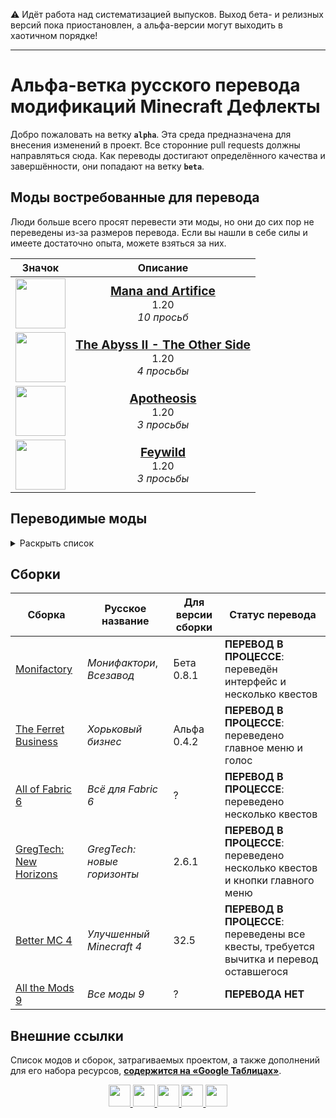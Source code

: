 ⚠️ Идёт работа над систематизацией выпусков. Выход бета- и релизных версий пока приостановлен, а альфа-версии могут выходить в хаотичном порядке!

---

# Альфа-ветка русского перевода модификаций Minecraft Дефлекты

Добро пожаловать на ветку **`alpha`**. Эта среда предназначена для внесения изменений в проект. Все сторонние pull requests должны направляться сюда. Как переводы достигают определённого качества и завершённости, они попадают на ветку **`beta`**.

## Моды востребованные для перевода

Люди больше всего просят перевести эти моды, но они до сих пор не переведены из-за размеров перевода. Если вы нашли в себе силы и имеете достаточно опыта, можете взяться за них.

<div align=center>

| Значок | Описание |
| :-: | :-: |
| <img width=80 height=80 src="https://cdn.modrinth.com/data/zaRGNexp/035ba5c471850838ead4165e608eaa3c8cc23cbf_96.webp"> | <big>**[Mana and Artifice](https://modrinth.com/mod/zaRGNexp)**</big><br>1.20<br>*10 просьб* |
| <img width=80 height=80 src="/Ассеты/curseforge_mod_vector.svg"> | <big>**[The Abyss II - The Other Side](https://www.curseforge.com/minecraft/mc-mods/the-abyss-chapter-ii)**</big><br>1.20<br>*4 просьбы* |
| <img width=80 height=80 src="/Ассеты/curseforge_mod_vector.svg"> | <big>**[Apotheosis](https://www.curseforge.com/minecraft/mc-mods/apotheosis)**</big><br>1.20<br>*3 просьбы* |
| <img width=80 height=80 src="/Ассеты/curseforge_mod_vector.svg"> | <big>**[Feywild](https://www.curseforge.com/minecraft/mc-mods/feywild)**</big><br>1.20<br>*3 просьбы* |

</div>

## Переводимые моды

<details>
<summary>Раскрыть список</summary>
<br>

| Версия игры | Идентификатор | Мод | Версия мода |
| --- | --- | --- | --- |
| 1.12 | aiotbotania | AIOT Botania | 0.7.1 |
| 1.12 | aqua_creepers | Aqua Creepers! | 1.2.3 |
| 1.12 | aroma1997core | Aroma1997Core | 2.0.0.2 b167 |
| 1.12 | scple | SCP Lockdown Extras | 1.0 |
| 1.12 | … | … | … | …
| 1.16 | actuallyusefulsmithingtable | Actually Useful Smithing Table | 1.1 |
| 1.16 | advancementframes | Advancement Frames | 1.0.5 |
| 1.16 | alexsdelight | Alex's Delights | 1.0 |
| 1.16 | amfd | Alex's Delight | 1.1.3 |
| 1.16 | ancient_war | Ancient Warfare Legacy | 1.1 |
| 1.16 | sereneseasonsfix | Serene Seasons Fix | 1.0.5 |
| 1.16 | tradingpost | Trading Post | 1.0.2 |
| 1.16 | … | … | … | … |
| 1.17 | actuallyusefulsmithingtable | Actually Useful Smithing Table | 2.1 |
| 1.17 | alexsdelight | Alex's Delights | 1.1 |
| 1.17 | sereneseasonsfix | Serene Seasons Fix | 1.0.5 |
| 1.17 | tradingpost | Trading Post | 2.0 |
| 1.17 | … | … | … | … |
| 1.18 | actuallyusefulsmithingtable | Actually Useful Smithing Table | 3.1 |
| 1.18 | advancementframes | Advancement Frames | 1.1.1 |
| 1.18 | alexsdelight | Alex's Delight | 1.3.3 |
| 1.18 | alexsdelight | Alex's Delights | 1.2 |
| 1.18 | sereneseasonsfix | Serene Seasons Fix | 1.0.6 |
| 1.18 | tradingpost | Trading Post | 3.2 |
| 1.18 | … | … | … | … |
| 1.19 | actuallyusefulsmithingtable | Actually Useful Smithing Table | 4.1.1 |
| 1.19 | advancementframes | Advancement Frames | 2.0 |
| 1.19 | alexsdelight | Alex's Delight | 1.4.1 |
| 1.19 | barteringstation | Bartering Station | 6.0 |
| 1.19 | parcool | ParCool! | 3.2.1.2-R |
| 1.19 | sawmill | Sawmill | 1.2 |
| 1.19 | sereneseasonsfix | Serene Seasons Fix | 1.0.8 |
| 1.19 | sodium | Sodium | 0.4.10 build.24 |
| 1.19 | tradingpost | Trading Post | 6.0 |
| 1.19 | twilightforest | The Twilight Forest | 4.2.1696 |
| 1.19 | … | … | … | … |
| 1.20 | absentbydesign | Absent by Design | 1.8 |
| 1.20 | advancementframes | Advancement Frames | 2.2.7 |
| 1.20 | alexscavesdelight | Alex's Caves Delight | 1.0.12 |
| 1.20 | alexsdelight | Alex's Delight | 1.5 |
| 1.20 | barteringstation | Bartering Station | 20.4.1 |
| 1.20 | embeddium | Xenon | 0.3.19 |
| 1.20 | minecraft | Xenon | 0.3.19 |
| 1.20 | parcool | ParCool! | 3.2.1.2-R |
| 1.20 | patchouli | Patchouli | 86 |
| 1.20 | sawmill | Sawmill | 1.4.3 |
| 1.20 | sereneseasonsfix | Serene Seasons Fix | 1.0.8 |
| 1.20 | silentgear | Silent Gear | 3.6.6 |
| 1.20 | sodium | Sodium | 0.5.11 |
| 1.20 | spawnersplus | Spawners+ | 4.0 |
| 1.20 | tradingpost | Trading Post | 20.4.2 |
| 1.20 | trofers | Trofers | 5.0.2 |
| 1.20 | xenon | Xenon | 0.3.19 |
| 1.20 | … | … | … | … |
| 1.21 | accessories | Accessories | 1.0.0 Beta 31 |
| 1.21 | ae2wtlib | Applied Energistics 2 Wireless Terminals | 19.1.3-beta |
| 1.21 | alltheores | All the Ores | 2.3.4-alpha |
| 1.21 | barteringstation | Bartering Station | 21.0 |
| 1.21 | fabric | Fabric | 08.06.2024 |
| 1.21 | fabric-gamerule-test | Fabric | 08.06.2024 |
| 1.21 | fabric-keybindings-v1-testmod | Fabric | 08.06.2024 |
| 1.21 | fabric-networking-api-v1-testmod | Fabric | 08.06.2024 |
| 1.21 | fabric-object-builder-api-v1-testmod | Fabric | 08.06.2024 |
| 1.21 | fabric-particles-v1-testmod | Fabric | 08.06.2024 |
| 1.21 | fabric-registry-sync-v0 | Fabric Registry Sync | 08.06.2024 |
| 1.21 | fabric-resource-conditions-api-v1-testmod | Fabric | 08.06.2024 |
| 1.21 | fabric-resource-loader-v0 | Fabric Resource Loader | 08.06.2024 |
| 1.21 | fabric-resource-loader-v0-testmod | Fabric Resource Loader | 08.06.2024 |
| 1.21 | fabric-resource-loader-v0-testmod-test1 | Fabric Resource Loader | 08.06.2024 |
| 1.21 | fabric-screen-handler-api-v1-testmod | Fabric | 08.06.2024 |
| 1.21 | ftblibrary | FTB Library | 2101.1.2 |
| 1.21 | iris | Iris Shaders | 1.7.3 |
| 1.21 | placeholder-api | Placeholder API | 2.4.1 |
| 1.21 | sawmill | Sawmill | 1.5.3 |
| 1.21 | sodium | Sodium | 0.6.0-beta.1 |
| 1.21 |  | Cloth Config API |  |
| 1.21 |  | Just Enough Items |  |
| 1.21 |  | Architectury Test |  |
| 1.21 |  | Dynamic FPS |  |
| 1.21 |  | Applied Energistics 2 Wireless Terminals |  |
| 1.21 |  | Fabric |  |
| 1.21 |  | Fabric Gamerule Test |  |
| 1.21 |  | Fabric Keybindings v1 Testmod |  |
| 1.21 |  | Fabric Networking API v1 Testmod |  |
| 1.21 | testmod | Fabric Testmod | 25.09.2022 |
| 1.21 | neotests_survivability_hanging_mangrove_propagule_test | Neotests Survivability Hanging Mangrove Propagule Test | 27.06.2024 |
| 1.21 | neotests_test_modify_default_components_event | Neotests Test Modify Default Components Event | 02.05.2024 |
| 1.21 | neotests_survivability_small_dripleaf_test | Neotests Survivability Small Dripleaf Test | 27.06.2024 |
| 1.21 | neotests_survivability_chorus_flower_test | Neotests Survivability Chorus Flower Test | 27.06.2024 |
| 1.21 | … | … | … | … |

</details>

## Сборки

| Сборка | Русское название | Для версии сборки | Статус перевода |
| - | - | - | - |
| [Monifactory](https://github.com/RushanM/Minecraft-Mods-Russian-Translation/tree/alpha/%D0%A1%D0%B1%D0%BE%D1%80%D0%BA%D0%B8/Monifactory) | *Монифактори*, *Всезавод* | Бета 0.8.1 | **ПЕРЕВОД В ПРОЦЕССЕ**: переведён интерфейс и несколько квестов |
| [The Ferret Business](https://github.com/RushanM/Minecraft-Mods-Russian-Translation/tree/alpha/%D0%A1%D0%B1%D0%BE%D1%80%D0%BA%D0%B8/The%20Ferret%20Business) | *Хорьковый бизнес* | Альфа 0.4.2 | **ПЕРЕВОД В ПРОЦЕССЕ**: переведено главное меню и голос |
| [All of Fabric 6](https://github.com/RushanM/Minecraft-Mods-Russian-Translation/tree/alpha/%D0%A1%D0%B1%D0%BE%D1%80%D0%BA%D0%B8/All%20of%20Fabric%206) | *Всё для Fabric 6* | ? | **ПЕРЕВОД В ПРОЦЕССЕ**: переведено несколько квестов |
| [GregTech: New Horizons](https://github.com/RushanM/Minecraft-Mods-Russian-Translation/tree/alpha/%D0%A1%D0%B1%D0%BE%D1%80%D0%BA%D0%B8/GT%20New%20Horizons) | *GregTech: новые горизонты* | 2.6.1 | **ПЕРЕВОД В ПРОЦЕССЕ**: переведено несколько квестов и кнопки главного меню |
| [Better MC 4](https://github.com/RushanM/Minecraft-Mods-Russian-Translation/tree/alpha/%D0%A1%D0%B1%D0%BE%D1%80%D0%BA%D0%B8/Better%20MC%204) | *Улучшенный Minecraft 4* | 32.5 | **ПЕРЕВОД В ПРОЦЕССЕ**: переведены все квесты, требуется вычитка и перевод оставшегося |
| [All the Mods 9](https://github.com/RushanM/Minecraft-Mods-Russian-Translation/tree/alpha/%D0%A1%D0%B1%D0%BE%D1%80%D0%BA%D0%B8/All%20the%20Mods%209) | *Все моды 9* | ? | **ПЕРЕВОДА НЕТ** |

## Внешние ссылки

Список модов и сборок, затрагиваемых проектом, а также дополнений для его набора ресурсов, [**содержится на «Google Таблицах»**](https://docs.google.com/spreadsheets/d/1RvozWJU5MYusAiJiMfODWA1t-bj2jhIj0FZCY5UU28k/edit?usp=sharing).

<div align="center">
<a href="https://modrinth.com/resourcepack/mods-ru">
    <img height="35" src="/Ассеты/modrinth_compact_vector.svg">
</a>
<a href="https://www.curseforge.com/minecraft/texture-packs/mods-ru">
    <img height="35" src="/Ассеты/curseforge_compact_vector.svg">
<a href="https://www.planetminecraft.com/texture-pack/mods-russian-translation-6270800/">
    <img height="35" src="/Ассеты/planet_compact_vector.svg">
</a>
<a href="https://ru-minecraft.ru/fayly-dlya-minecraft/79004-mods-ru.html">
    <img height="35" src="/Ассеты/rumc_compact_vector.svg">
</a>
<a href="https://vk.com/demipr">
    <img height="35" src="/Ассеты/vk_compact_vector.svg">
</a>
</a>
</div>
